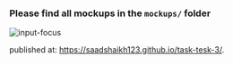 ### Please find all mockups in the `mockups/` folder
![input-focus](https://user-images.githubusercontent.com/10798986/57175415-4df27b80-6e65-11e9-9c84-72342de7c3e2.png)


published at: https://saadshaikh123.github.io/task-tesk-3/.

